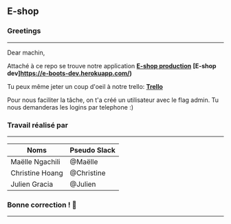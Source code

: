 ## E-shop

### Greetings
--------------------------------------------------
Dear machin,

Attaché à ce repo se trouve notre application
<strong>[E-shop production](https://e-boot-prod.herokuapp.com/)</strong>
<strong>[E-shop dev]https://e-boots-dev.herokuapp.com/)</strong>

Tu peux même jeter un coup d'oeil à notre trello:
<strong>[Trello](https://trello.com/invite/b/zZxh5aJ6/58654e9ac6efdc2c366ba1a87d5c7fc0/boutique-e-commerce)</strong>

Pour nous faciliter la tâche, on t'a créé un utilisateur avec le flag admin.
Tu nous demanderas les logins par telephone :)


### Travail réalisé par
--------------------------------------------------
Noms | Pseudo Slack
------------ | -------------
Maëlle Ngachili|@Maëlle
Christine Hoang|@Christine
Julien Gracia|@Julien

### Bonne correction ! :poop:
--------------------------------------------------
